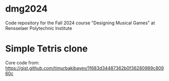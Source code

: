 # dmg2024
Code repository for the Fall 2024 course "Designing Musical Games" at Rensselaer Polytechnic Institute

# Simple Tetris clone
Core code from: https://gist.github.com/timurbakibayev/1f683d34487362b0f36280989c80960c
